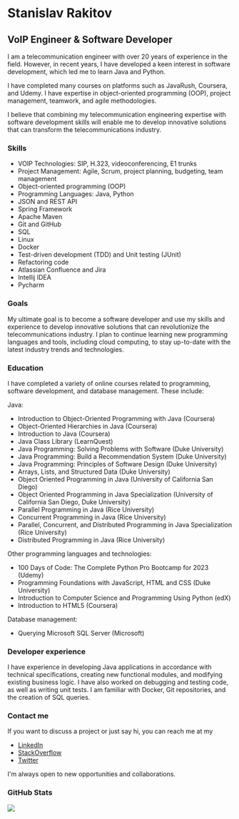 Stanislav Rakitov
==================================
VoIP Engineer & Software Developer
----------------------------------

I am a telecommunication engineer with over 20 years of experience in the field. However, in recent years, I have developed a keen interest in software development, which led me to learn Java and Python. 

I have completed many courses on platforms such as JavaRush, Coursera, and Udemy. I have expertise in object-oriented programming (OOP), project management, teamwork, and agile methodologies.

I believe that combining my telecommunication engineering expertise with software development skills will enable me to develop innovative solutions that can transform the telecommunications industry.

### Skills

- VOIP Technologies: SIP, H.323, videoconferencing, E1 trunks
- Project Management: Agile, Scrum, project planning, budgeting, team management
- Object-oriented programming (OOP)
- Programming Languages: Java, Python
- JSON and REST API
- Spring Framework
- Apache Maven
- Git and GitHub
- SQL
- Linux
- Docker
- Test-driven development (TDD) and Unit testing (JUnit)
- Refactoring code
- Atlassian Confluence and Jira
- Intellij IDEA
- Pycharm


### Goals
My ultimate goal is to become a software developer and use my skills and experience to develop innovative solutions that can revolutionize the telecommunications industry. I plan to continue learning new programming languages and tools, including cloud computing, to stay up-to-date with the latest industry trends and technologies.


### Education

I have completed a variety of online courses related to programming, software development, and database management. These include:

Java:

- Introduction to Object-Oriented Programming with Java (Coursera)
- Object-Oriented Hierarchies in Java (Coursera)
- Introduction to Java (Coursera)
- Java Class Library (LearnQuest)
- Java Programming: Solving Problems with Software (Duke University)
- Java Programming: Build a Recommendation System (Duke University)
- Java Programming: Principles of Software Design (Duke University)
- Arrays, Lists, and Structured Data (Duke University)
- Object Oriented Programming in Java (University of California San Diego)
- Object Oriented Programming in Java Specialization (University of California San Diego, Duke University)
- Parallel Programming in Java (Rice University)
- Concurrent Programming in Java (Rice University)
- Parallel, Concurrent, and Distributed Programming in Java Specialization (Rice University)
- Distributed Programming in Java (Rice University)


Other programming languages and technologies:

- 100 Days of Code: The Complete Python Pro Bootcamp for 2023 (Udemy)
- Programming Foundations with JavaScript, HTML and CSS (Duke University)
- Introduction to Computer Science and Programming Using Python (edX)
- Introduction to HTML5 (Coursera)


Database management:

- Querying Microsoft SQL Server (Microsoft)


### Developer experience
I have experience in developing Java applications in accordance with technical specifications, creating new functional modules, and modifying existing business logic. I have also worked on debugging and testing code, as well as writing unit tests. I am familiar with Docker, Git repositories, and the creation of SQL queries.


### Contact me
If you want to discuss a project or just say hi, you can reach me at my 
- <a href="https://www.linkedin.com/in/prosperousrf" target="_blank" rel="noreferrer">LinkedIn</a> 
- <a href="https://www.stackoverflow.com/users/5437076" target="_blank" rel="noreferrer">StackOverflow</a> 
- <a href="https://www.twitter.com/prosperousrf" target="_blank" rel="noreferrer">Twitter</a>

I'm always open to new opportunities and collaborations.

<!-- * ⚡  My Licenses & Certifications (Some of them):
	* [Java Core Specialization](https://coursera.org/share/c3b56e4d583788e78ba84d15c8bb567a)
	* [Java Programming and Software Engineering Fundamentals](https://coursera.org/share/2486975390834ee185ab0e14b336702b)
	* [Object Oriented Programming in Java Specialization](https://coursera.org/share/9f823f0e2305aaa4835cd438f32a72a1)
	* [Parallel, Concurrent, and Distributed Programming in Java Specialization](https://coursera.org/share/76ac23c0a90d66b3b4c76986b6271b60)
 -->
<!-- ### Skills


<p align="left">
<a href="https://www.oracle.com/java/" target="_blank" rel="noreferrer"><img src="https://raw.githubusercontent.com/danielcranney/readme-generator/main/public/icons/skills/java-colored.svg" width="36" height="36" alt="Java" /></a>
<a href="https://www.python.org/" target="_blank" rel="noreferrer"><img src="https://raw.githubusercontent.com/danielcranney/readme-generator/main/public/icons/skills/python-colored.svg" width="36" height="36" alt="Python" /></a>
<a href="https://developer.mozilla.org/en-US/docs/Web/JavaScript" target="_blank" rel="noreferrer"><img src="https://raw.githubusercontent.com/danielcranney/readme-generator/main/public/icons/skills/javascript-colored.svg" width="36" height="36" alt="JavaScript" /></a>
<a href="https://developer.mozilla.org/en-US/docs/Glossary/HTML5" target="_blank" rel="noreferrer"><img src="https://raw.githubusercontent.com/danielcranney/readme-generator/main/public/icons/skills/html5-colored.svg" width="36" height="36" alt="HTML5" /></a>
<a href="https://www.w3.org/TR/CSS/#css" target="_blank" rel="noreferrer"><img src="https://raw.githubusercontent.com/danielcranney/readme-generator/main/public/icons/skills/css3-colored.svg" width="36" height="36" alt="CSS3" /></a>
<a href="https://www.mysql.com/" target="_blank" rel="noreferrer"><img src="https://raw.githubusercontent.com/danielcranney/readme-generator/main/public/icons/skills/mysql-colored.svg" width="36" height="36" alt="MySQL" /></a>
</p>

 -->
<!-- ### Socials

<p align="left">
	<a href="https://www.linkedin.com/in/prosperousrf" target="_blank" rel="noreferrer"><img src="https://raw.githubusercontent.com/danielcranney/readme-generator/main/public/icons/socials/linkedin.svg" width="32" height="32" /></a> 
	<a href="https://www.stackoverflow.com/users/5437076" target="_blank" rel="noreferrer"><img src="https://raw.githubusercontent.com/danielcranney/readme-generator/main/public/icons/socials/stackoverflow.svg" width="32" height="32" /></a> 
	<a href="https://www.twitter.com/prosperousrf" target="_blank" rel="noreferrer"><img src="https://raw.githubusercontent.com/danielcranney/readme-generator/main/public/icons/socials/twitter.svg" width="32" height="32" /></a></p> -->
<!-- 
### Badges
 -->

### GitHub Stats
<!-- 

<a href="http://www.github.com/prosperousrf"><img src="https://github-readme-stats.vercel.app/api?username=prosperousrf&show_icons=true&hide=&count_private=true&title_color=10b981&text_color=ffffff&icon_color=facc15&bg_color=1c1917&hide_border=true&show_icons=true" alt="prosperousrf's GitHub stats" /></a>
 -->
<a href="http://www.github.com/prosperousrf"><img src="https://github-readme-streak-stats.herokuapp.com/?user=prosperousrf&stroke=ffffff&background=1c1917&ring=10b981&fire=10b981&currStreakNum=ffffff&currStreakLabel=10b981&sideNums=ffffff&sideLabels=ffffff&dates=ffffff&hide_border=true" /></a>


<!-- ### Support Me

<a href="https://www.buymeacoffee.com/prosperousrf"><img src="https://cdn.buymeacoffee.com/buttons/v2/default-yellow.png" width="200" /></a> -->
